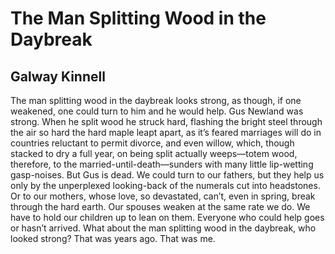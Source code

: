 # The Man Splitting Wood in the Daybreak
## Galway Kinnell
The man splitting wood in the daybreak
looks strong, as though, if one weakened,
one could turn to him and he would help.
Gus Newland was strong. When he split wood
he struck hard, flashing the bright steel
through the air so hard the hard maple
leapt apart, as it’s feared marriages will do
in countries reluctant to permit divorce,
and even willow, which, though stacked
to dry a full year, on being split
actually weeps—totem wood, therefore,
to the married-until-death—sunders
with many little lip-wetting gasp-noises.
But Gus is dead. We could turn to our fathers,
but they help us only by the unperplexed
looking-back of the numerals cut into headstones.
Or to our mothers, whose love, so devastated,
can’t, even in spring, break through the hard earth.
Our spouses weaken at the same rate we do.
We have to hold our children up to lean on them.
Everyone who could help goes or hasn’t arrived.
What about the man splitting wood in the daybreak,
who looked strong? That was years ago. That was me.
